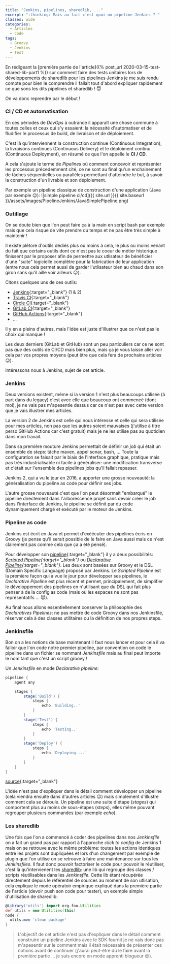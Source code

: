 ```yaml
---
title: "Jenkins, pipelines, sharedlib, ..."
excerpt: ":thinking: Mais au fait c'est quoi un pipeline Jenkins ? " 
classes: wide
categories:
  - Articles
  - Code
tags:
  - Groovy
  - Jenkins
  - Test
---
```

En rédigeant la [première partie de l'article]({% post_url 2020-03-15-test-shared-lib-part1 %}) sur comment faire des tests unitaires lors de développements de sharedlib pour les pipelines Jenkins je me suis rendu compte pour bien le comprendre il fallait tout d'abord expliquer rapidement ce que sons les dits pipelines et sharedlib ! :innocent:

On va donc reprendre par le début !

### CI / CD et automatisation 
En ces périodes de *DevOps* à outrance il apparaît une chose commune à toutes celles et ceux qui s'y essaient: la nécessité d'automatiser et de fludifier le processus de build, de livraison et de déploiement.

C'est là qu'interviennent la construction continue (Continuous Integration), la livraisons continues (Continuous Delivery) et le déploiment continu (Continuous Deployment), en résumé ce que l'on appelle le **CI / CD**.

A cela s'ajoute le terme de *Pipelines* où comment concevoir et représenter les processus précedemment cité, ce ne sont au final qu'un enchainement de tâches séquentielles ou parallèles permettant d'atteindre le but, à savoir la construction d'un livrable et son déploiement.

Par exemple un pipeline classique de construction d'une application (Java par exemple :wink:):
![simple pipeline ci/cd]({{ site.url }}{{ site.baseurl }}/assets/images/PipelineJenkins/JavaSimplePipeline.png)

### Outillage
On se doute bien que l'on peut faire ça à la main en script bash par exemple mais que cela risque de vite prendre du temps et ne pas être très simple à maintenir !

Il existe plétore d'outils dédiés plus ou moins à cela, le plus ou moins venant du fait que certains outils dont ce n'est pas le coeur de métier historique finissent par le proposer afin de permettre aux utlisateur de bénéficier d'une "suite" logicielle complètre pour la fabrication de leur application (entre nous cela permet aussi de garder l'utlisateur bien au chaud dans son giron sans qu'il aille voir ailleurs :wink:).

Citons quelques uns de ces outils:
 - [Jenkins](https://jenkins.io/){:target="_blank"} (1 & 2)
 - [Travis CI](https://travis-ci.org/){:target="_blank"}
 - [Circle CI](https://circleci.com){:target="_blank"}
 - [GitLab CI](https://docs.gitlab.com/ee/ci/){:target="_blank"}
 - [GitHub Actions](https://github.com/features/actions){:target="_blank"}
 - ...

Il y en a pleins d'autres, mais l'idée est juste d'illustrer que ce n'est pas le choix qui manque !

Les deux derniers (GitLab et GitHub) sont un peu particuliers car ce ne sont pas *que* des outils de CI/CD mais bien plus, mais ça je vous laisse aller voir cela par vos propres moyens (peut être que cela fera de prochains articles :wink:).

Intéressons nous à Jenkins, sujet de cet article.

### Jenkins
Deux versions existent, même si la version 1 n'est plus beaucoups utilisée (à part dans du legacy) c'est avec elle que beaucoup ont commencé (dont moi), je ne vais pas m'apesentie dessus car ce n'est pas avec cette version que je vais illustrer mes articles.

La version 2 de Jenkins est celle qui nous intéresse et celle qui sera utilisée pour mes articles, non pas que les autres soient mauvaises (j'utilise à titre perso GitHub Actions car c'est gratuit) mais je ne les utilise pas au quotidien dans mon travail.

Dans sa première mouture Jenkins permettait de définir un *job* qui était un ensemble de *steps*: tâche maven, appel sonar, bash, ...
Toute la configuration se faisait par le biais de l'interface graphique, pratique mais pas très industrialisable ni facile à généraliser: une modification transverse et c'était sur l'ensemble des pipelines jobs qu'il fallait repasser.

Jenkins 2, qui a vu le jour en 2016, a apporter une grosse nouveauté: la généralisation du pipeline as code pour définir ses jobs.

L'autre grosse nouveauté c'est que l'on peut désormait "embarqué" le pipeline directement dans l'arborescence projet sans devoir créer le job dans l'interface de Jenkins, le pipeline se définit par du code dynamiquement chargé et exécuté par le moteur de Jenkins.

### Pipeline as code
Jenkins est écrit en Java et permet d'exéécuter des pipelines écris en Groovy (je pense qu'il serait possible de le faire en Java aussi mais ce n'est clairement pas comme cela que ça a été pensé).

Pour développer son [pipeline](https://jenkins.io/doc/book/pipeline/){:target="_blank"} il y a deux possibilités: *[Scripted Pipeline](https://jenkins.io/doc/book/pipeline/syntax/#scripted-pipeline){:target="_blank"}* ou *[Declarative Pipeline](https://jenkins.io/doc/book/pipeline/syntax/#declarative-pipeline){:target="_blank"}*. Les deux sont basées sur Groovy et le DSL (Domain Specific Language) proposé par Jenkins. Le *Scripted Pipeline* est la première façon qui a vue le jour pour développer ses pipelines, le *Declarative Pipeline* est plus récent et permet, principalement, de simplifier le développement des pipelines en n'utilisant que du DSL qui fait plus penser à de la config as code (mais où les espaces ne sont pas représentatifs ...  :smiling_imp:).

Au final nous allons essentiellement conserver la philosophie des *Declaratives Pipelines*: ne pas mettre de code Groovy dans nos Jenkinsfile, réserver cela à des classes utilitaires ou la définition de nos propres steps.

### Jenkinsfile
Bon on a les notions de base maintenant il faut nous lancer et pour cela il va falloir que l'on code notre premier pipeline, par convention on code le pipeline dans un fichier se nommant *Jenkinsfile* mais au final peut importe le nom tant que c'est un script groovy !

Un *Jenkinsfile* en mode *Declarative pipeline*:
```groovy
pipeline {
    agent any

    stages {
        stage('Build') {
            steps {
                echo 'Building..'
            }
        }
        stage('Test') {
            steps {
                echo 'Testing..'
            }
        }
        stage('Deploy') {
            steps {
                echo 'Deploying....'
            }
        }
    }
}
``` 
[source](https://jenkins.io/doc/book/pipeline/jenkinsfile/){:target="_blank"}

L'idée n'est pas d'expliquer dans le détail comment développer un pipeline (cela viendra ensuite dans d'autres articles :wink:) mais simplement d'illustre comment cela se déroule. 
Un pipeline est une suite d'étape (*stages*) qui comportent plus au moins de sous-étapes (*steps*), elles même pouvant regrouper plusieurs commandes (par exemple *echo*).




### Les sharedlib
Une fois que l'on a commencé à coder des pipelines dans nos *Jenkinsfile* on a fait un grand pas par rapport à l'approche *click to config* de Jenkins 1 mais on se retrouve avec le même problème: toutes les actions identiques entre les projets sont dupliquées et lors d'un changement par exemple de plugin que l'on utilise on se retrouve à faire une maintenance sur tous les *Jenkinsfiles*.
Il faut donc pouvoir factoriser le code pour pouvoir le réutiliser, c'est là qu'intervienent les [sharedlib](https://jenkins.io/doc/book/pipeline/shared-libraries/): une lib qui regroupe des classes / scripts réutilisables dans les *Jenkinsfile*.  Cette lib étant récupérée directement depuis le référentiel de sources au moment de son utlisation, cela explique le mode opératoir empirique expliqué dans la première partie de l'article (devoir push son code pour tester), un exemple simple d'utilisation de sharedlib:
```groovy
@Library('utils') import org.foo.Utilities
def utils = new Utilities(this)
node {
  utils.mvn 'clean package'
}
```

>L'objectif de cet article n'est pas d'expliquer dans le détail comment construire un pipeline Jenkins avec le SDK fournit je ne vais donc pas m'apesentir sur le comment mais il était nécessaire de présenter ces notions avant de continuer (j'aurai peut-être dû le faire avant la première partie ... je suis encore en mode apprenti blogueur :wink:).
